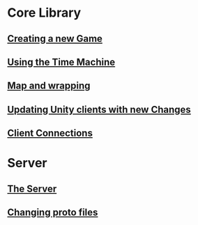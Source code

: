 # Core Library
## [Creating a new Game](intro.md)
## [Using the Time Machine](Timing.md)
## [Map and wrapping](mapWrapping.md)
## [Updating Unity clients with new Changes](updatingUnity.md)
## [Client Connections](clientConnections.md)
# Server
## [The Server](backend.md)
## [Changing proto files](modifyingServerInterface.md)